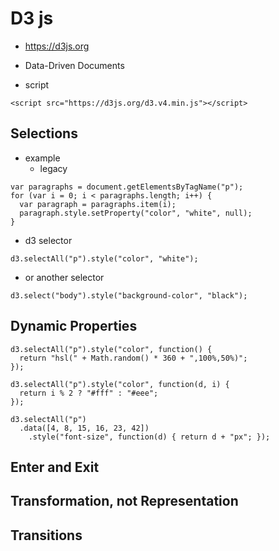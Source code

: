 # D3 js
* https://d3js.org
* Data-Driven Documents

* script
```
<script src="https://d3js.org/d3.v4.min.js"></script>
```


## Selections
* example
  * legacy
```
var paragraphs = document.getElementsByTagName("p");
for (var i = 0; i < paragraphs.length; i++) {
  var paragraph = paragraphs.item(i);
  paragraph.style.setProperty("color", "white", null);
}
```
  * d3 selector
```
d3.selectAll("p").style("color", "white");
```
  * or another selector
```
d3.select("body").style("background-color", "black");
```


## Dynamic Properties
```
d3.selectAll("p").style("color", function() {
  return "hsl(" + Math.random() * 360 + ",100%,50%)";
});
```

```
d3.selectAll("p").style("color", function(d, i) {
  return i % 2 ? "#fff" : "#eee";
});
```

```
d3.selectAll("p")
  .data([4, 8, 15, 16, 23, 42])
    .style("font-size", function(d) { return d + "px"; });
```

## Enter and Exit

## Transformation, not Representation

## Transitions



